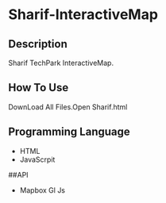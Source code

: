 # Sharif-InteractiveMap

## Description
Sharif TechPark InteractiveMap.

## How To Use
DownLoad All Files.Open Sharif.html

## Programming Language
- HTML
- JavaScrpit

##API
- Mapbox Gl Js
